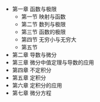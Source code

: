 - 第一章 函数与极限
	- 第一节 映射与函数
	- 第二节 数列与极限
	- 第三节 函数的极限
	- 第四节 无穷小与无穷大
	- 第五节
- 第二章 导数与微分
- 第三章 微分中值定理与导数的应用
- 第四章 不定积分
- 第五章 定积分
- 第六章 定积分的应用
- 第七章 微分方程